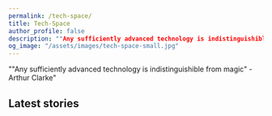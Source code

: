 ```yaml
---
permalink: /tech-space/
title: Tech-Space
author_profile: false
description: ""Any sufficiently advanced technology is indistinguishible from magic" - Arthur Clarke"
og_image: "/assets/images/tech-space-small.jpg"
---
```

""Any sufficiently advanced technology is indistinguishible from magic" - Arthur Clarke"

## Latest stories

